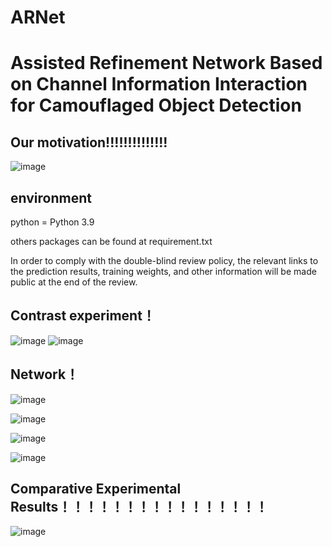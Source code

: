 # ARNet
# Assisted Refinement Network Based on Channel Information Interaction for Camouflaged Object Detection

## Our motivation!!!!!!!!!!!!!!

![image](https://github.com/user-attachments/assets/242baca3-3e2c-498b-8a25-24fb5976f59b)

## environment
python = Python 3.9

others packages can be found at requirement.txt

In order to comply with the double-blind review policy, the relevant links to the prediction results, training weights, and other information will be made public at the end of the review.

## Contrast experiment！ 


![image](https://github.com/user-attachments/assets/bfdda376-f246-4a30-8790-cc8b46a7a8ab)
![image](https://github.com/user-attachments/assets/0e8a2246-4eab-41a0-ba06-4729bf536352)


## Network！

![image](https://github.com/user-attachments/assets/f2f871c2-de1b-4efb-abf8-f60730946730)

![image](https://github.com/user-attachments/assets/ebe3a50d-60e2-4531-a9f8-001140fe14ff)

![image](https://github.com/user-attachments/assets/931d7a8a-1564-445a-9a85-7b7278a0c68e)

![image](https://github.com/user-attachments/assets/5f4e181b-433f-41d2-8ac4-089f1d4888f5)



## Comparative Experimental Results！！！！！！！！！！！！！！！！

![image](https://github.com/user-attachments/assets/2817de98-5dbb-4f58-b931-541951a6b0f0)

